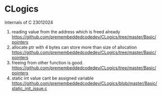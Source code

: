 # CLogics
Internals of C 23012024

1. reading value from the address which is freed already https://github.com/premembeddedcodedev/CLogics/tree/master/Basic/pointers
2. allocate ptr with 4 bytes can store more than size of allocation https://github.com/premembeddedcodedev/CLogics/tree/master/Basic/pointers
3. freeing from other function is good. https://github.com/premembeddedcodedev/CLogics/tree/master/Basic/pointers
4. static int value cant be assigned variable https://github.com/premembeddedcodedev/CLogics/blob/master/Basic/static_init_issue.c
